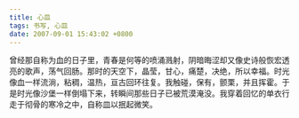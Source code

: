 ```yaml
---
title: 心皿
tags: 书写, 心皿
date: 2007-09-01 15:43:02 +0800
---
```



曾经那自称为血的日子里，青春是何等的喷涌溅射，阴暗晦涩却又像史诗般恢宏透亮的歌声，荡气回肠。那时的天空下，晶莹，甘心，痛楚，决绝，所以幸福。时光像血一样流淌，粘稠，温热，亘古回环往复。我触碰，保有，颤栗，并且挥霍。于是时光像沙堡一样倒塌下来，转瞬间那些日子已被荒漠淹没。我穿着回忆的单衣行走于彻骨的寒冷之中，自称皿以抿起微笑。

